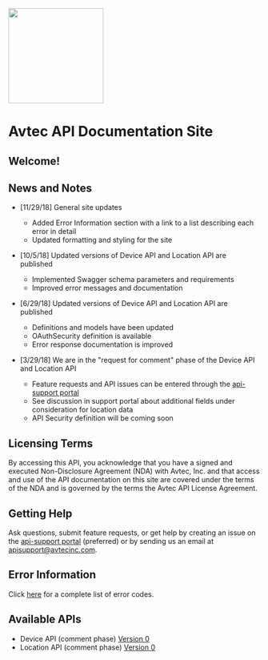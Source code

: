 <img src="../img/Avtec_Logo_NoTag2.jpg" width="190">

# **Avtec API Documentation Site**

## **Welcome!**

## **News and Notes**
* [11/29/18] General site updates
    * Added Error Information section with a link to a list describing each error in detail
    * Updated formatting and styling for the site

* [10/5/18] Updated versions of Device API and Location API are published
    * Implemented Swagger schema parameters and requirements
    * Improved error messages and documentation

* [6/29/18] Updated versions of Device API and Location API are published
    * Definitions and models have been updated
    * OAuthSecurity definition is available
    * Error response documentation is improved

* [3/29/18] We are in the "request for comment" phase of the Device API and Location API
    * Feature requests and API issues can be entered through the [api-support portal](https://gitlab.com/avtecinc/api-support)
    * See discussion in support portal about additional fields under consideration for location data
    * API Security definition will be coming soon

## **Licensing Terms**
By accessing this API, you acknowledge that you have a signed and executed Non-Disclosure Agreement (NDA) with Avtec, Inc. and that access and use of the API documentation on this site are covered under the terms of the NDA and is governed by the terms the Avtec API License Agreement.

## **Getting Help**
Ask questions, submit feature requests, or get help by creating an issue on the [api-support portal](https://gitlab.com/avtecinc/api-support) (preferred) or by sending us an email at [apisupport@avtecinc.com](mailto:apisupport@avtecinc.com).

## **Error Information**
Click [here](/responses/) for a complete list of error codes.

## **Available APIs**
* Device API (comment phase) [Version 0](/dev/v0)
* Location API (comment phase) [Version 0](/ls/v0)

